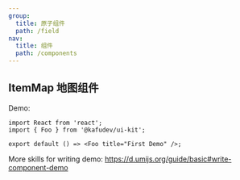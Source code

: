 ```yaml
---
group:
  title: 原子组件
  path: /field
nav:
  title: 组件
  path: /components
---
```


## ItemMap 地图组件

Demo:

```tsx
import React from 'react';
import { Foo } from '@kafudev/ui-kit';

export default () => <Foo title="First Demo" />;
```

More skills for writing demo: https://d.umijs.org/guide/basic#write-component-demo
